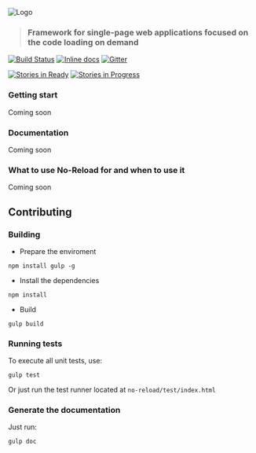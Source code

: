 ![Logo](http://i.imgur.com/EP1uddQ.png)

> ### Framework for single-page web applications focused on the code loading on demand

[![Build Status](https://travis-ci.org/Host32/no-reload.svg?branch=master)](https://travis-ci.org/Host32/no-reload)
[![Inline docs](http://inch-ci.org/github/Host32/no-reload.svg?branch=master)](http://inch-ci.org/github/Host32/no-reload)
[![Gitter](https://badges.gitter.im/Host32/no-reload.svg)](https://gitter.im/Host32/no-reload?utm_source=badge&utm_medium=badge&utm_campaign=pr-badge)

[![Stories in Ready](https://badge.waffle.io/Host32/no-reload.png?label=ready&title=Ready)](https://waffle.io/Host32/no-reload)
[![Stories in Progress](https://badge.waffle.io/Host32/no-reload.png?label=in%20progress&title=Progress)](https://waffle.io/Host32/no-reload)


### Getting start

Coming soon

### Documentation

Coming soon

### What to use No-Reload for and when to use it

Coming soon

## Contributing

### Building

* Prepare the enviroment

```
npm install gulp -g
```

* Install the dependencies

```
npm install
```

* Build

```
gulp build
```

### Running tests

To execute all unit tests, use:

```
gulp test
```

Or just run the test runner located at `no-reload/test/index.html`

### Generate the documentation

Just run:

```
gulp doc
```
